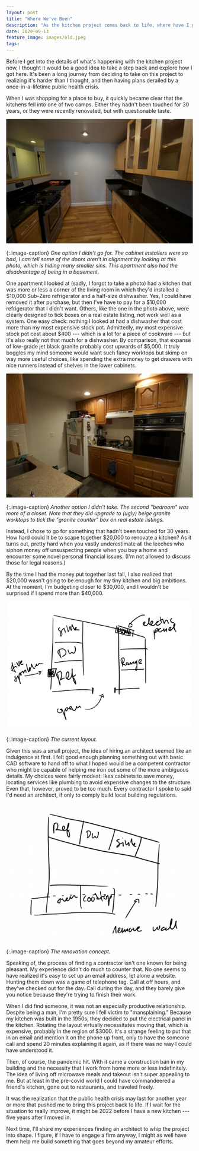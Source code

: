 ```yaml
---
layout: post
title: "Where We've Been"
description: "As the kitchen project comes back to life, where have I got to so far?"
date: 2020-09-13
feature_image: images/old.jpeg
tags: 
---
```


Before I get into the details of what's happening with the kitchen project now, I thought it would be a good idea to take a step back and explore how I got here. It's been a long journey from deciding to take on this project to realizing it's harder than I thought, and then having plans derailed by a once-in-a-lifetime public health crisis.

<!--more-->

When I was shopping for a place to buy, it quickly became clear that the kitchens fell into one of two camps. Either they hadn't been touched for 30 years, or they were recently renovated, but with questionable taste.

![Questionable kitchen](images/shopping.jpeg)

{:.image-caption}
*One option I didn't go for. The cabinet installers were so bad, I can tell some of the doors aren't in alignment by looking at this photo, which is hiding many smaller sins. This apartment also had the disadvantage of being in a basement.*

One apartment I looked at (sadly, I forgot to take a photo) had a kitchen that was more or less a corner of the living room in which they'd installed a $10,000 Sub-Zero refrigerator and a half-size dishwasher. Yes, I could have removed it after purchase, but then I've have to pay for a $10,000 refrigerator that I didn't want. Others, like the one in the photo above, were clearly designed to tick boxes on a real estate listing, not work well as a system. One easy check: nothing I looked at had a dishwasher that cost more than my most expensive stock pot. Admittedly, my most expensive stock pot cost about $400 --- which is a lot for a piece of cookware --- but it's also really not that much for a dishwasher. By comparison, that expanse of low-grade jet black granite probably cost upwards of $5,000. It truly boggles my mind someone would want such fancy worktops but skimp on way more useful choices, like spending the extra money to get drawers with nice runners instead of shelves in the lower cabinets.

![Questionable kitchen](images/shopping2.jpeg)

{:.image-caption}
*Another option I didn't take. The second "bedroom" was more of a closet. Note that they did upgrade to (ugly) beige granite worktops to tick the "granite counter" box on real estate listings.*

Instead, I chose to go for something that hadn't been touched for 30 years. How hard could it be to scape together $20,000 to renovate a kitchen? As it turns out, pretty hard when you vastly underestimate all the leeches who siphon money off unsuspecting people when you buy a home and encounter some novel personal financial issues. (I'm not allowed to discuss those for legal reasons.)

By the time I had the money put together last fall, I also realized that $20,000 wasn't going to be enough for my tiny kitchen and big ambitions. At the moment, I'm budgeting closer to $30,000, and I wouldn't be surprised if I spend more than $40,000.

![Sketch](images/sketch.png)

{:.image-caption}
*The current layout.*

Given this was a small project, the idea of hiring an architect seemed like an indulgence at first. I felt good enough planning something out with basic CAD software to hand off to what I hoped would be a competent contractor who might be capable of helping me iron out some of the more ambiguous details. My choices were fairly modest: Ikea cabinets to save money, locating services like plumbing to avoid expensive changes to the structure. Even that, however, proved to be too much. Every contractor I spoke to said I'd need an architect, if only to comply build local building regulations.

![Sketch](images/sketch2.png)

{:.image-caption}
*The renovation concept.*

Speaking of, the process of finding a contractor isn't one known for being pleasant. My experience didn't do much to counter that. No one seems to have realized it's easy to set up an email address, let alone a website. Hunting them down was a game of telephone tag. Call at off hours, and they've checked out for the day. Call during the day, and they barely give you notice because they're trying to finish their work.

When I did find someone, it was not an especially productive relationship. Despite being a man, I'm pretty sure I fell victim to "mansplaining." Because my kitchen was built in the 1950s, they decided to put the electrical panel in the kitchen. Rotating the layout virtually necessitates moving that, which is expensive, probably in the region of $3000. It's a strange feeling to put that in an email and mention it on the phone up front, only to have the someone call and spend 20 minutes explaining it again, as if there was no way I could have understood it.

Then, of course, the pandemic hit. With it came a construction ban in my building and the necessity that I work from home more or less indefinitely. The idea of living off microwave meals and takeout isn't super appealing to me. But at least in the pre-covid world I could have commandeered a friend's kitchen, gone out to restaurants, and traveled freely.

It was the realization that the public health crisis may last for another year or more that pushed me to bring this project back to life. If I wait for the situation to really improve, it might be 2022 before I have a new kitchen --- five years after I moved in.

Next time, I'll share my experiences finding an architect to whip the project into shape. I figure, if I have to engage a firm anyway, I might as well have them help me build something that goes beyond my amateur efforts.






